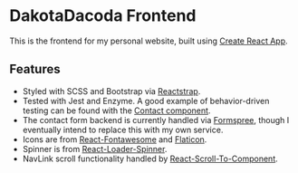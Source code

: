 # DakotaDacoda Frontend

This is the frontend for my personal website, built using [Create React App](https://github.com/facebookincubator/create-react-app).

## Features

* Styled with SCSS and Bootstrap via [Reactstrap](https://reactstrap.github.io/).
* Tested with Jest and Enzyme. A good example of behavior-driven testing can be found with the [Contact component](https://github.com/dakotalillie/dakotadacoda-frontend/blob/master/src/components/welcome/contact/Contact.test.jsx).
* The contact form backend is currently handled via [Formspree](https://formspree.io/), though I eventually intend to replace this with my own service.
* Icons are from [React-Fontawesome](https://github.com/FortAwesome/react-fontawesome) and [Flaticon](https://www.flaticon.com/).
* Spinner is from [React-Loader-Spinner](https://github.com/mhnpd/react-loader-spinner).
* NavLink scroll functionality handled by [React-Scroll-To-Component](https://github.com/flyingant/react-scroll-to-component).